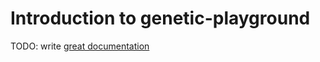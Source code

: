 # Introduction to genetic-playground

TODO: write [great documentation](http://jacobian.org/writing/what-to-write/)
